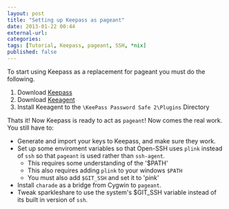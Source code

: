 ```yaml
---
layout: post
title: "Setting up Keepass as pageant"
date: 2013-01-22 00:44
external-url: 
categories: 
tags: [Tutorial, Keepass, pageant, SSH, *nix]
published: false
---
```

To start using Keepass as a replacement for pageant you must do the following.

1.	Download [Keepass](http://keepass.info/download.html)
2.	Download [Keeagent](http://keepass.info/plugins.html#keeagent)
3.	Install Keeagent to the `\KeePass Password Safe 2\Plugins` Directory

Thats it!  Now Keepass is ready to act as `pageant`!  Now comes the real work.  You still have to:

-	Generate and import your keys to Keepass, and make sure they work.
-	Set up some enviroment variables so that Open-SSH uses `plink` instead of `ssh` so that `pageant` is used rather than `ssh-agent`.
	-	This requires some understanding of the '$PATH'
	-	This also requires adding `plink` to your windows `$PATH`
	-	You must also add `$GIT_SSH` and set it to 'pink'
-	Install `charade` as a bridge from Cygwin to `pageant`.
-	Tweak sparkleshare to use the system's $GIT_SSH variable instead of its built in version of `ssh`.